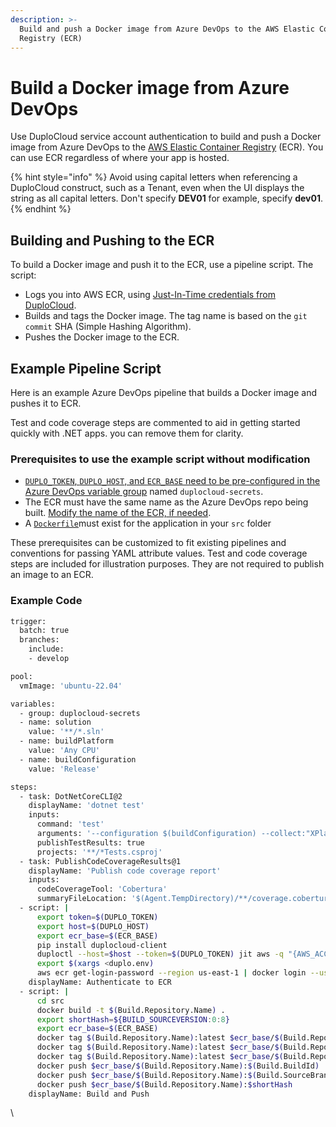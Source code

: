 ```yaml
---
description: >-
  Build and push a Docker image from Azure DevOps to the AWS Elastic Container
  Registry (ECR)
---
```


# Build a Docker image from Azure DevOps

Use DuploCloud service account authentication to build and push a Docker image from Azure DevOps to the [AWS Elastic Container Registry](https://aws.amazon.com/ecr/) (ECR). You can use ECR regardless of where your app is hosted.

{% hint style="info" %}
Avoid using capital letters when referencing a DuploCloud construct, such as a Tenant, even when the UI displays the string as all capital letters. Don't specify **DEV01** for example, specify **dev01**.
{% endhint %}

## Building and Pushing to the ECR <a href="#build-and-push-to-ecr" id="build-and-push-to-ecr"></a>

To build a Docker image and push it to the ECR, use a pipeline script. The script:

* Logs you into AWS ECR, using [Just-In-Time credentials from DuploCloud](../../overview/use-cases/jit-access.md).
* Builds and tags the Docker image. The tag name is based on the `git commit` SHA (Simple Hashing Algorithm).
* Pushes the Docker image to the ECR.

## Example Pipeline Script <a href="#example-pipeline" id="example-pipeline"></a>

Here is an example Azure DevOps pipeline that builds a Docker image and pushes it to ECR.

Test and code coverage steps are commented to aid in getting started quickly with .NET apps. you can remove them for clarity.

### Prerequisites to use the example script without modification <a href="#prerequisites-to-use-the-example-as-is" id="prerequisites-to-use-the-example-as-is"></a>

* [`DUPLO_TOKEN`, `DUPLO_HOST`, and `ECR_BASE` need to be pre-configured in the Azure DevOps variable group](configure-azure-devops.md#save-token-to-azure-devops-pipelines-variable-group) named `duplocloud-secrets`.
* The ECR must have the same name as the Azure DevOps repo being built. [Modify the name of the ECR, if needed](https://docs.aws.amazon.com/AmazonECR/latest/userguide/repository-edit.html).
* A [`Dockerfile`](https://docs.docker.com/engine/reference/builder/)must exist for the application in your `src` folder

These prerequisites can be customized to fit existing pipelines and conventions for passing YAML attribute values. Test and code coverage steps are included for illustration purposes. They are not required to publish an image to an ECR.

### Example Code <a href="#example-code" id="example-code"></a>

```bash
trigger:
  batch: true
  branches:
    include:
    - develop

pool:
  vmImage: 'ubuntu-22.04'

variables:
  - group: duplocloud-secrets
  - name: solution
    value: '**/*.sln'
  - name: buildPlatform
    value: 'Any CPU'
  - name: buildConfiguration
    value: 'Release'

steps:
  - task: DotNetCoreCLI@2
    displayName: 'dotnet test'
    inputs:
      command: 'test'
      arguments: '--configuration $(buildConfiguration) --collect:"XPlat Code Coverage" -- DataCollectionRunSettings.DataCollectors.DataCollector.Configuration.Format=cobertura'
      publishTestResults: true
      projects: '**/*Tests.csproj'
  - task: PublishCodeCoverageResults@1
    displayName: 'Publish code coverage report'
    inputs:
      codeCoverageTool: 'Cobertura'
      summaryFileLocation: '$(Agent.TempDirectory)/**/coverage.cobertura.xml'
  - script: |
      export token=$(DUPLO_TOKEN)
      export host=$(DUPLO_HOST)
      export ecr_base=$(ECR_BASE)
      pip install duplocloud-client
      duploctl --host=$host --token=$(DUPLO_TOKEN) jit aws -q "{AWS_ACCESS_KEY_ID: AccessKeyId, AWS_SECRET_ACCESS_KEY: SecretAccessKey, AWS_SESSION_TOKEN: SessionToken, AWS_REGION: Region}"  -o env > duplo.env
      export $(xargs <duplo.env)
      aws ecr get-login-password --region us-east-1 | docker login --username AWS --password-stdin $ecr_base
    displayName: Authenticate to ECR
  - script: |
      cd src
      docker build -t $(Build.Repository.Name) .
      export shortHash=${BUILD_SOURCEVERSION:0:8}
      export ecr_base=$(ECR_BASE)
      docker tag $(Build.Repository.Name):latest $ecr_base/$(Build.Repository.Name):$(Build.BuildId)
      docker tag $(Build.Repository.Name):latest $ecr_base/$(Build.Repository.Name):$(Build.SourceBranchName)
      docker tag $(Build.Repository.Name):latest $ecr_base/$(Build.Repository.Name):$shortHash
      docker push $ecr_base/$(Build.Repository.Name):$(Build.BuildId)
      docker push $ecr_base/$(Build.Repository.Name):$(Build.SourceBranchName)
      docker push $ecr_base/$(Build.Repository.Name):$shortHash
    displayName: Build and Push

```

\
